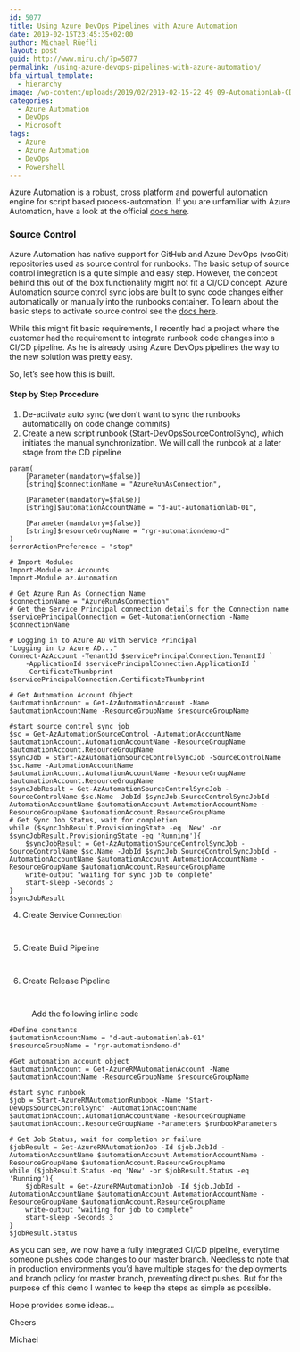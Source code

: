 ```yaml
---
id: 5077
title: Using Azure DevOps Pipelines with Azure Automation
date: 2019-02-15T23:45:35+02:00
author: Michael Rüefli
layout: post
guid: http://www.miru.ch/?p=5077
permalink: /using-azure-devops-pipelines-with-azure-automation/
bfa_virtual_template:
  - hierarchy
image: /wp-content/uploads/2019/02/2019-02-15-22_49_09-AutomationLab-CD-Pipelines.png
categories:
  - Azure Automation
  - DevOps
  - Microsoft
tags:
  - Azure
  - Azure Automation
  - DevOps
  - Powershell
---
```

Azure Automation is a robust, cross platform and powerful automation engine for script based process-automation. If you are unfamiliar with Azure Automation, have a look at the official [docs here](https://docs.microsoft.com/en-us/azure/automation/automation-intro).

### Source Control

Azure Automation has native support for GitHub and Azure DevOps (vsoGit) repositories used as source control for runbooks. The basic setup of source control integration is a quite simple and easy step. However, the concept behind this out of the box functionality might not fit a CI/CD concept. Azure Automation source control sync jobs are built to sync code changes either automatically or manually into the runbooks container. To learn about the basic steps to activate source control see the [docs here](https://docs.microsoft.com/en-us/azure/automation/source-control-integration).

While this might fit basic requirements, I recently had a project where the customer had the requirement to integrate runbook code changes into a CI/CD pipeline. As he is already using Azure DevOps pipelines the way to the new solution was pretty easy.



So, let&#8217;s see how this is built.

#### Step by Step Procedure

  1. De-activate auto sync (we don&#8217;t want to sync the runbooks automatically on code change commits)
  2. Create a new script runbook (Start-DevOpsSourceControlSync), which initiates the manual synchronization. We will call the runbook at a later stage from the CD pipeline

<pre class="wp-block-code"><code>param(
    [Parameter(mandatory=$false)]
    [string]$connectionName = "AzureRunAsConnection",

    [Parameter(mandatory=$false)]
    [string]$automationAccountName = "d-aut-automationlab-01",

    [Parameter(mandatory=$false)]
    [string]$resourceGroupName = "rgr-automationdemo-d"
)
$errorActionPreference = "stop"

# Import Modules
Import-Module az.Accounts
Import-Module az.Automation

# Get Azure Run As Connection Name
$connectionName = "AzureRunAsConnection"
# Get the Service Principal connection details for the Connection name
$servicePrincipalConnection = Get-AutomationConnection -Name $connectionName         

# Logging in to Azure AD with Service Principal
"Logging in to Azure AD..."
Connect-AzAccount -TenantId $servicePrincipalConnection.TenantId `
    -ApplicationId $servicePrincipalConnection.ApplicationId `
    -CertificateThumbprint $servicePrincipalConnection.CertificateThumbprint

# Get Automation Account Object
$automationAccount = Get-AzAutomationAccount -Name $automationAccountName -ResourceGroupName $resourceGroupName 

#start source control sync job
$sc = Get-AzAutomationSourceControl -AutomationAccountName $automationAccount.AutomationAccountName -ResourceGroupName $automationAccount.ResourceGroupName 
$syncJob = Start-AzAutomationSourceControlSyncJob -SourceControlName $sc.Name -AutomationAccountName $automationAccount.AutomationAccountName -ResourceGroupName $automationAccount.ResourceGroupName 
$syncJobResult = Get-AzAutomationSourceControlSyncJob -SourceControlName $sc.Name -JobId $syncJob.SourceControlSyncJobId -AutomationAccountName $automationAccount.AutomationAccountName -ResourceGroupName $automationAccount.ResourceGroupName
# Get Sync Job Status, wait for completion 
while ($syncJobResult.ProvisioningState -eq 'New' -or $syncJobResult.ProvisioningState -eq 'Running'){
    $syncJobResult = Get-AzAutomationSourceControlSyncJob -SourceControlName $sc.Name -JobId $syncJob.SourceControlSyncJobId -AutomationAccountName $automationAccount.AutomationAccountName -ResourceGroupName $automationAccount.ResourceGroupName
    write-output "waiting for sync job to complete"
    start-sleep -Seconds 3
}
$syncJobResult
</code></pre>

4. Create Service Connection  
<figure class="wp-block-image">

<img src="http://www.miru.ch/wp-content/uploads/2019/02/2019-02-15-22_16_55-Service-connection_-ARM-AutomationDemo-Pipelines.png" alt="" class="wp-image-5081" srcset="http://www.miru.ch/wp-content/uploads/2019/02/2019-02-15-22_16_55-Service-connection_-ARM-AutomationDemo-Pipelines.png 911w, http://www.miru.ch/wp-content/uploads/2019/02/2019-02-15-22_16_55-Service-connection_-ARM-AutomationDemo-Pipelines-300x158.png 300w, http://www.miru.ch/wp-content/uploads/2019/02/2019-02-15-22_16_55-Service-connection_-ARM-AutomationDemo-Pipelines-768x405.png 768w" sizes="(max-width: 911px) 100vw, 911px" /> </figure> <figure class="wp-block-image"><img src="http://www.miru.ch/wp-content/uploads/2019/02/2019-02-15-22_23_38-Service-connection_-ARM-AutomationDemo-Pipelines.png" alt="" class="wp-image-5082" srcset="http://www.miru.ch/wp-content/uploads/2019/02/2019-02-15-22_23_38-Service-connection_-ARM-AutomationDemo-Pipelines.png 602w, http://www.miru.ch/wp-content/uploads/2019/02/2019-02-15-22_23_38-Service-connection_-ARM-AutomationDemo-Pipelines-290x300.png 290w" sizes="(max-width: 602px) 100vw, 602px" /></figure> 

5. Create Build Pipeline<figure class="wp-block-image">

<img src="http://www.miru.ch/wp-content/uploads/2019/02/2019-02-15-22_28_27-AutomationLab-CI-Azure-DevOps-Services-1024x441.png" alt="" class="wp-image-5084" srcset="http://www.miru.ch/wp-content/uploads/2019/02/2019-02-15-22_28_27-AutomationLab-CI-Azure-DevOps-Services-1024x441.png 1024w, http://www.miru.ch/wp-content/uploads/2019/02/2019-02-15-22_28_27-AutomationLab-CI-Azure-DevOps-Services-300x129.png 300w, http://www.miru.ch/wp-content/uploads/2019/02/2019-02-15-22_28_27-AutomationLab-CI-Azure-DevOps-Services-768x331.png 768w, http://www.miru.ch/wp-content/uploads/2019/02/2019-02-15-22_28_27-AutomationLab-CI-Azure-DevOps-Services.png 1386w" sizes="(max-width: 1024px) 100vw, 1024px" /> </figure> <figure class="wp-block-image"><img src="http://www.miru.ch/wp-content/uploads/2019/02/2019-02-15-22_28_48-AutomationLab-CI-Azure-DevOps-Services-1024x399.png" alt="" class="wp-image-5085" srcset="http://www.miru.ch/wp-content/uploads/2019/02/2019-02-15-22_28_48-AutomationLab-CI-Azure-DevOps-Services-1024x399.png 1024w, http://www.miru.ch/wp-content/uploads/2019/02/2019-02-15-22_28_48-AutomationLab-CI-Azure-DevOps-Services-300x117.png 300w, http://www.miru.ch/wp-content/uploads/2019/02/2019-02-15-22_28_48-AutomationLab-CI-Azure-DevOps-Services-768x299.png 768w, http://www.miru.ch/wp-content/uploads/2019/02/2019-02-15-22_28_48-AutomationLab-CI-Azure-DevOps-Services.png 1225w" sizes="(max-width: 1024px) 100vw, 1024px" /></figure> 

6. Create Release Pipeline  
<figure class="wp-block-image">

<img src="http://www.miru.ch/wp-content/uploads/2019/02/2019-02-15-22_29_51-AutomationLab-CD-Pipelines.png" alt="" class="wp-image-5086" srcset="http://www.miru.ch/wp-content/uploads/2019/02/2019-02-15-22_29_51-AutomationLab-CD-Pipelines.png 655w, http://www.miru.ch/wp-content/uploads/2019/02/2019-02-15-22_29_51-AutomationLab-CD-Pipelines-300x201.png 300w" sizes="(max-width: 655px) 100vw, 655px" /> </figure> <figure class="wp-block-image"><img src="http://www.miru.ch/wp-content/uploads/2019/02/2019-02-15-22_30_53-AutomationLab-CD-Pipelines-1024x355.png" alt="" class="wp-image-5087" srcset="http://www.miru.ch/wp-content/uploads/2019/02/2019-02-15-22_30_53-AutomationLab-CD-Pipelines-1024x355.png 1024w, http://www.miru.ch/wp-content/uploads/2019/02/2019-02-15-22_30_53-AutomationLab-CD-Pipelines-300x104.png 300w, http://www.miru.ch/wp-content/uploads/2019/02/2019-02-15-22_30_53-AutomationLab-CD-Pipelines-768x266.png 768w, http://www.miru.ch/wp-content/uploads/2019/02/2019-02-15-22_30_53-AutomationLab-CD-Pipelines.png 1597w" sizes="(max-width: 1024px) 100vw, 1024px" /></figure> <figure class="wp-block-image"><img src="http://www.miru.ch/wp-content/uploads/2019/02/2019-02-15-22_19_00-AutomationLab-CD-Pipelines-1024x446.png" alt="" class="wp-image-5083" srcset="http://www.miru.ch/wp-content/uploads/2019/02/2019-02-15-22_19_00-AutomationLab-CD-Pipelines-1024x446.png 1024w, http://www.miru.ch/wp-content/uploads/2019/02/2019-02-15-22_19_00-AutomationLab-CD-Pipelines-300x131.png 300w, http://www.miru.ch/wp-content/uploads/2019/02/2019-02-15-22_19_00-AutomationLab-CD-Pipelines-768x335.png 768w" sizes="(max-width: 1024px) 100vw, 1024px" /><figcaption>Add the following inline code</figcaption></figure> 

<pre class="wp-block-code"><code>#Define constants
$automationAccountName = "d-aut-automationlab-01"
$resourceGroupName = "rgr-automationdemo-d"

#Get automation account object
$automationAccount = Get-AzureRMAutomationAccount -Name $automationAccountName -ResourceGroupName $resourceGroupName 

#start sync runbook
$job = Start-AzureRMAutomationRunbook -Name "Start-DevOpsSourceControlSync" -AutomationAccountName $automationAccount.AutomationAccountName -ResourceGroupName $automationAccount.ResourceGroupName -Parameters $runbookParameters 

# Get Job Status, wait for completion or failure
$jobResult = Get-AzureRMAutomationJob -Id $job.JobId -AutomationAccountName $automationAccount.AutomationAccountName -ResourceGroupName $automationAccount.ResourceGroupName
while ($jobResult.Status -eq 'New' -or $jobResult.Status -eq 'Running'){
    $jobResult = Get-AzureRMAutomationJob -Id $job.JobId -AutomationAccountName $automationAccount.AutomationAccountName -ResourceGroupName $automationAccount.ResourceGroupName
    write-output "waiting for job to complete"
    start-sleep -Seconds 3
}
$jobResult.Status
</code></pre>

As you can see, we now have a fully integrated CI/CD pipeline, everytime someone pushes code changes to our master branch. Needless to note that in production environments you&#8217;d have multiple stages for the deployments and branch policy for master branch, preventing direct pushes. But for the purpose of this demo I wanted to keep the steps as simple as possible.



Hope provides some ideas&#8230;

Cheers

Michael